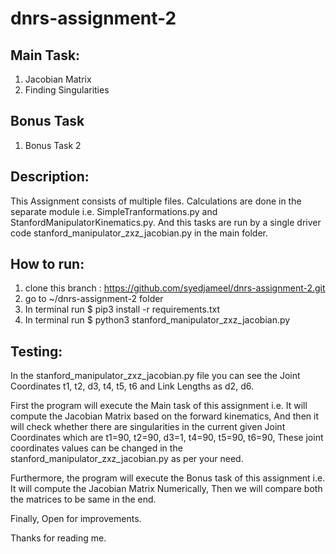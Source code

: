 # dnrs-assignment-2

## Main Task:
1. Jacobian Matrix
2. Finding Singularities

## Bonus Task
1. Bonus Task 2


## Description:
This Assignment consists of multiple files. Calculations are done in the separate module i.e. SimpleTranformations.py and StanfordManipulatorKinematics.py.
And this tasks are run by a single driver code stanford_manipulator_zxz_jacobian.py in the main folder.


## How to run:
1. clone this branch : https://github.com/syedjameel/dnrs-assignment-2.git
2. go to ~/dnrs-assignment-2 folder
3. In terminal run $ pip3 install -r requirements.txt
3. In terminal run $ python3 stanford_manipulator_zxz_jacobian.py


## Testing:
In the stanford_manipulator_zxz_jacobian.py file you can see the Joint Coordinates t1, t2, d3, t4, t5, t6 and Link Lengths as d2, d6.

First the program will execute the Main task of this assignment i.e. It will compute the Jacobian Matrix based on the forward kinematics,
And then it will check whether there are singularities in the current given Joint Coordinates which are t1=90, t2=90, d3=1, t4=90, t5=90, t6=90,
These joint coordinates values can be changed in the stanford_manipulator_zxz_jacobian.py as per your need.

Furthermore, the program will execute the Bonus task of this assignment i.e. It will compute the Jacobian Matrix Numerically,
Then we will compare both the matrices to be same in the end.


Finally, Open for improvements.

Thanks for reading me.
